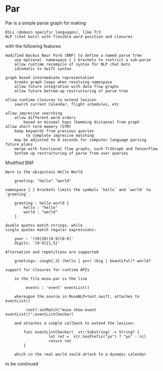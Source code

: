 # Par

Par is a simple parse graph for making

    DSLs (domain specific languages), like Tr3
    NLP (chat bots) with flexible word position and closures

with the following features

    modified Backus Naur Form (BNF) to define a named parse tree
        use optional  namespace { } brackets to restrict a sub-parse
        allow runtime recompile of syntax for NLP chat bots
        idiomatic to Swift syntax

    graph based intermediate representation
        breaks graph loops when resolving namespace
        allow future integration with data flow graphs
        allow future bottom-up restructuring of parse tree

    allow runtime closures to extend lexicon
        search current Calendar, flight schedules, etc

    allow imprecise searching
        allow different word orders
            based on minimal hops (hamming distance) from graph
    allow short term memory (STM)
        keep keywords from previous queries
             to complete imprecise matching
        may be adjusted to 0 seconds for computer language parsing
    future plans
        merge with functional flow graphs, such Tr3Graph and TensorFlow
        bottom up restructuring of parse from user queries

Modified BNF

    Here is the ubiquitous Hello World

        greeting: "hello" "world"

    namespace { } brackets limits the symbols `hello` and `world` to `greeting`.

        greeting : hello world {
            hello : "hello"
            world : "world"
        }

    double quotes match strings, while
    single quotes match regular expressions:

        year : '(19|20)[0-9][0-9]'
        digits: '[0-9]{1,5}'

    Alternation and repetitions are supported

        greetings: cough{,3} (hello | yo+) (big | beautiful)* world?

    support for closures for runtime APIs

        in the file muse.par is the line

             events : 'event' eventList()

        whereupon the source in MuseNLP+test.swift, attaches to eventList()

             root?.setMatch("muse show event eventList()",eventListChecker)

        and attaches a simple callback to extend the lexicon:

            func eventListChecker(_ str:Substring) -> String? {
                       let ret =  str.hasPrefix("yo") ? "yo" : nil
                       return ret
            }

        which in the real world could attach to a dynamic calendar
        
to be continued
